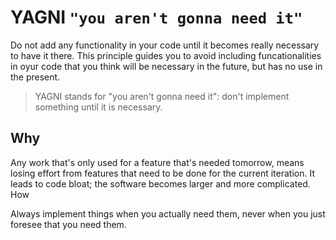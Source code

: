 **YAGNI `"you aren't gonna need it"`**
===

Do not add any functionality in your code until it becomes really necessary to have it there. This principle guides you to avoid including funcationalities in oyur code that you think will be necessary in the future, but has no use in the present. 

> YAGNI stands for "you aren't gonna need it": don't implement something until it is necessary.

## Why
Any work that's only used for a feature that's needed tomorrow, means losing effort from features that need to be done for the current iteration.
It leads to code bloat; the software becomes larger and more complicated.
How

Always implement things when you actually need them, never when you just foresee that you need them.
